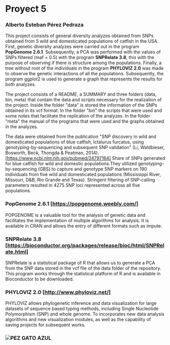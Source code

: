 # Proyect 5

### Alberto Esteban Pérez Pedraza

This project consists of general diversity analyzes obtained from SNPs obtained from 5 wild and domesticated populations of catfish in the USA. First, genetic diversity analyzes were carried out in the program **PopGenome 2.6.1**. Subsequently, a PCA was performed with the values of SNPs filtered (maf = 0.5) with the program **SNPRelate 3.8**, this with the purpose of observing if there is structure among the populations. Finally, a tree without root of the individuals in the program **PHYLOVIZ 2.0** was made to observe the genetic interactions of all the populations. Subsequently, the program ggplot2 is used to generate 
a graph that represents the results for both analyzes.

The project consists of a README, a SUMMARY and three folders (data, bin, meta) that contain the data and 
scripts necessary for the realization of the project. Inside the folder "data" is stored the information 
of the SNPs obtained in its vcf format. In the folder "bin" the scripts that were used and some notes that
facilitate the replication of the analyzes. In the folder "meta" the manual of the programs that were used 
and the graphs obtained in the analyzes.

The data were obtained from the publication "SNP discovery in wild and domesticated populations of blue 
catfish, Ictalurus furcatus, using genotyping-by-sequencing and subsequent SNP validation" 
(Li, Waldbieser, Bosworth, Beck, Thongda & Peatman, 2014).[https://www.ncbi.nlm.nih.gov/pubmed/24797164] 
Share of SNPs generated for blue catfish for wild and domestic populations.They utilized genotyping-by-sequencing
(GBS) to capture and genotype SNP markers on 190 individuals from five wild and domesticated populations 
(Mississippi River, Missouri, D&B, Rio Grande and Texas). Stringent filtering of SNP-calling parameters 
resulted in 4275 SNP loci represented across all five populations.

### **PopGenome 2.6.1** [https://popgenome.weebly.com/] 
POPGENOME is a valuable tool for the analysis of genetic data and facilitates the implementation of multiple algorithms for analysis. It is available in CRAN and allows the entry of different formats such as impute.

### **SNPRelate 3.8** [https://bioconductor.org/packages/release/bioc/html/SNPRelate.html] 
SNPRelate is a statistical package of R that allows us to generate a PCA from the SNP data stored in the vcf file of the data folder of the repository. This program works through the statistical platform of R and is available in Bioconductor to be downloaded.

### **PHYLOVIZ 2.0** [http://www.phyloviz.net/]
PHYLOVIZ allows phylogenetic inference and data visualization for large datasets of sequence based typing methods, including Single Nucleotide Polymorphism (SNP) and whole genome. To incorporates new data analysis algorithms and new visualization modules, as well as the capability of saving projects for subsequent works.

### ![PEZ GATO AZUL](https://www.google.com/search?rlz=1C1CAFB_enMX617MX617&biw=1920&bih=888&tbm=isch&sa=1&ei=uWaZXJH8NYiSsAXeuKewBg&q=Ictalurus+furcatus&oq=Ictalurus+furcatus&gs_l=img.3..0.42097.42097..42476...0.0..0.101.101.0j1......1....2j1..gws-wiz-img.xeliHFdgNws#imgrc=eBWxfUqQf039tM: "Pez gato azul")
